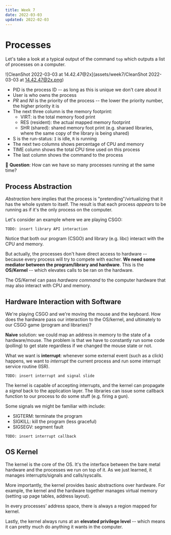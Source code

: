 ```yaml
---
title: Week 7
date: 2022-03-03
updated: 2022-02-03
---
```


# Processes

Let's take a look at a typical output of the command `top` which outputs a list of processes on a computer.

![CleanShot 2022-03-03 at 14.42.47@2x](assets/week7/CleanShot 2022-03-03 at 14.42.47@2x.png)

- PID is the process ID -- as long as this is unique we don't care about it
- User is who owns the process
- *PR* and *NI* is the priority of the process -- the lower the priority number, the higher priority it is
- The next three column is the memory footprint:
  - VIRT: is the total memory food print
  - RES (resident): the actual mapped memory footprint
  - SHR (shared): shared memory foot print (e.g. sharaed libraries, where the same copy of the library is being shared)
- S is the run-status: `I` is idle, `R` is running
- The next two columns shows percentage of CPU and memory
- TIME column shows the total CPU time used on this process
- The last column shows the command to the process

🤔 **Question**: How can we have so many processes running at the same time?



## Process Abstraction

*Abstraction* here implies that the process is "pretending"/virtualizing that it has the whole system to itself. The result is that each process *appears* to be running as if it's the only process on the computer.

Let's consider an example where we are playing CSGO:

`TODO: insert library API interaction`

Notice that both our program (CSGO) and library (e.g. libc) interact with the CPU and memory.

But actually, the processes don't have direct access to hardware -- because every process will try to compete with eacher. **We need some mediator between the program/library and hardware**. This is the **OS/Kernel** -- which elevates calls to be ran on the hardware.

The OS/Kernel can pass *hardware command* to the computer hardware that may also interact with CPU and memory.



## Hardware Interaction with Software

We're playing CSGO and we're moving the mouse and the keyboard. How does the hardware pass our interaction to the OS/kernel, and ultimately to our CSGO game (program and libraries)?

**Naive** solution: we could map an address in memory to the state of a hardware/mouse. The problem is that we have to constantly run some code (polling) to get state regardless if we changed the mouse state or not.

What we want is **interrupt**: whenever some external event (such as a click) happens, we want to *interrupt* the current process and run some interrupt service routine (ISR). 

`TODO: insert interrupt and signal slide`

The kernel is capable of accepting interrupts, and the kernel can propagate a *signal* back to the application layer. The libraries can issue some callback function to our process to do some stuff (e.g. firing a gun).

Some signals we might be familiar with include:

- SIGTERM: terminate the program
- SIGKILL: kill the program (less graceful)
- SIGSEGV: segment fault

`TODO: insert interrupt callback`



## OS Kernel

The kernel is the core of the OS. It's the interface between the bare metal hardware and the processes we run on top of it. As we just learned, it manages interrupts/signals and calls/syscalls.

More importantly, the kernel provides basic abstractions over hardware. For example, the kernel and the hardware together manages virtual memory (setting up page tables, address layout). 

In every processes' address space, there is always a region mapped for kernel.

Lastly, the kernel always runs at an **elevated privilege level** -- which means it can pretty much do anything it wants in the computer.



